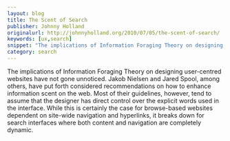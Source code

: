 ```yaml
---
layout: blog
title: The Scent of Search
publisher: Johnny Holland
originalurl: http://johnnyholland.org/2010/07/05/the-scent-of-search/
keywords: [ux,search]
snippet: "The implications of Information Foraging Theory on designing user-centred websites have not gone unnoticed. Jakob Nielsen and Jared Spool, among others, have put forth considered recommendations on how to enhance information scent on the web. Most of their guidelines, however, tend to assume that the designer has direct control over the explicit words used in the interface. While this is certainly the case for browse-based websites dependent on site-wide navigation and hyperlinks, it breaks down for search interfaces where both content and navigation are completely dynamic."
category: search
---
```


The implications of Information Foraging Theory on designing user-centred websites have not gone unnoticed. Jakob Nielsen and Jared Spool, among others, have put forth considered recommendations on how to enhance information scent on the web. Most of their guidelines, however, tend to assume that the designer has direct control over the explicit words used in the interface. While this is certainly the case for browse-based websites dependent on site-wide navigation and hyperlinks, it breaks down for search interfaces where both content and navigation are completely dynamic.